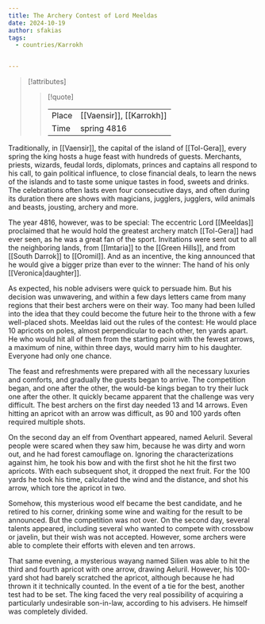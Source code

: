 ```yaml
---
title: The Archery Contest of Lord Meeldas
date: 2024-10-19
author: sfakias
tags:
  - countries/Karrokh


---
```

> [!attributes]
> 
> > [!quote]
> >
> > | | |
> > | --- | --- |
> > | Place | [[Vaensir]], [[Karrokh]] |
> > | Time | spring 4816 |

Traditionally, in [[Vaensir]], the capital of the island of [[Tol-Gera]], every spring the king hosts a huge feast with hundreds of guests. Merchants, priests, wizards, feudal lords, diplomats, princes and captains all respond to his call, to gain political influence, to close financial deals, to learn the news of the islands and to taste some unique tastes in food, sweets and drinks. The celebrations often lasts even four consecutive days, and often during its duration there are shows with magicians, jugglers, jugglers, wild animals and beasts, jousting, archery and more.

The year 4816, however, was to be special: The eccentric Lord [[Meeldas]] proclaimed that he would hold the greatest archery match [[Tol-Gera]] had ever seen, as he was a great fan of the sport. Invitations were sent out to all the neighboring lands, from [[Imtaria]] to the [[Green Hills]], and from [[South Darrok]] to [[Oromil]]. And as an incentive, the king announced that he would give a bigger prize than ever to the winner: The hand of his only [[Veronica|daughter]].

As expected, his noble advisers were quick to persuade him. But his decision was unwavering, and within a few days letters came from many regions that their best archers were on their way. Too many had been lulled into the idea that they could become the future heir to the throne with a few well-placed shots. Meeldas laid out the rules of the contest: He would place 10 apricots on poles, almost perpendicular to each other, ten yards apart. He who would hit all of them from the starting point with the fewest arrows, a maximum of nine, within three days, would marry him to his daughter. Everyone had only one chance.

The feast and refreshments were prepared with all the necessary luxuries and comforts, and gradually the guests began to arrive. The competition began, and one after the other, the would-be kings began to try their luck one after the other. It quickly became apparent that the challenge was very difficult. The best archers on the first day needed 13 and 14 arrows. Even hitting an apricot with an arrow was difficult, as 90 and 100 yards often required multiple shots.

On the second day an elf from Oventhart appeared, named Aeluril. Several people were scared when they saw him, because he was dirty and worn out, and he had forest camouflage on. Ignoring the characterizations against him, he took his bow and with the first shot he hit the first two apricots. With each subsequent shot, it dropped the next fruit. For the 100 yards he took his time, calculated the wind and the distance, and shot his arrow, which tore the apricot in two.

Somehow, this mysterious wood elf became the best candidate, and he retired to his corner, drinking some wine and waiting for the result to be announced. But the competition was not over. On the second day, several talents appeared, including several who wanted to compete with crossbow or javelin, but their wish was not accepted. However, some archers were able to complete their efforts with eleven and ten arrows.

That same evening, a mysterious wayang named Silien was able to hit the third and fourth apricot with one arrow, drawing Aeluril. However, his 100-yard shot had barely scratched the apricot, although because he had thrown it it technically counted. In the event of a tie for the best, another test had to be set. The king faced the very real possibility of acquiring a particularly undesirable son-in-law, according to his advisers. He himself was completely divided.